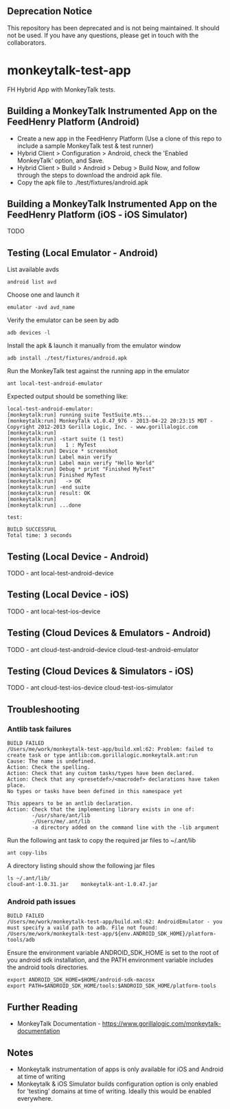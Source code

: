 ## Deprecation Notice
This repository has been deprecated and is not being maintained. It should not be used. If you have any questions, please get in touch with the collaborators.

monkeytalk-test-app
===================

FH Hybrid App with MonkeyTalk tests.

Building a MonkeyTalk Instrumented App on the FeedHenry Platform (Android)
-------

* Create a new app in the FeedHenry Platform (Use a clone of this repo to include a sample MonkeyTalk test & test runner)
* Hybrid Client > Configuration > Android, check the 'Enabled MonkeyTalk' option, and Save.
* Hybrid Client > Build > Android > Debug > Build Now, and follow through the steps to download the android apk file.
* Copy the apk file to ./test/fixtures/android.apk

Building a MonkeyTalk Instrumented App on the FeedHenry Platform (iOS - iOS Simulator)
-------

TODO

Testing (Local Emulator - Android)
-------

List available avds

    android list avd

Choose one and launch it

    emulator -avd avd_name

Verify the emulator can be seen by adb

    adb devices -l

Install the apk & launch it manually from the emulator window

    adb install ./test/fixtures/android.apk

Run the MonkeyTalk test against the running app in the emulator

    ant local-test-android-emulator

Expected output should be something like:

    local-test-android-emulator:
    [monkeytalk:run] running suite TestSuite.mts...
    [monkeytalk:run] MonkeyTalk v1.0.47_976 - 2013-04-22 20:23:15 MDT - Copyright 2012-2013 Gorilla Logic, Inc. - www.gorillalogic.com
    [monkeytalk:run]
    [monkeytalk:run] -start suite (1 test)
    [monkeytalk:run]   1 : MyTest
    [monkeytalk:run] Device * screenshot
    [monkeytalk:run] Label main verify
    [monkeytalk:run] Label main verify "Hello World"
    [monkeytalk:run] Debug * print "Finished MyTest"
    [monkeytalk:run] Finished MyTest
    [monkeytalk:run]   -> OK
    [monkeytalk:run] -end suite
    [monkeytalk:run] result: OK
    [monkeytalk:run]
    [monkeytalk:run] ...done

    test:

    BUILD SUCCESSFUL
    Total time: 3 seconds

Testing (Local Device - Android)
------

TODO - ant local-test-android-device

Testing (Local Device - iOS)
------

TODO - ant local-test-ios-device

Testing (Cloud Devices & Emulators - Android)
------

TODO - ant cloud-test-android-device cloud-test-android-emulator

Testing (Cloud Devices & Simulators - iOS)
------

TODO - ant cloud-test-ios-device cloud-test-ios-simulator

Troubleshooting
----

### Antlib task failures

    BUILD FAILED
    /Users/me/work/monkeytalk-test-app/build.xml:62: Problem: failed to create task or type antlib:com.gorillalogic.monkeytalk.ant:run
    Cause: The name is undefined.
    Action: Check the spelling.
    Action: Check that any custom tasks/types have been declared.
    Action: Check that any <presetdef>/<macrodef> declarations have taken place.
    No types or tasks have been defined in this namespace yet

    This appears to be an antlib declaration.
    Action: Check that the implementing library exists in one of:
            -/usr/share/ant/lib
            -/Users/me/.ant/lib
            -a directory added on the command line with the -lib argument

Run the following ant task to copy the required jar files to ~/.ant/lib

    ant copy-libs

A directory listing should show the following jar files

    ls ~/.ant/lib/
    cloud-ant-1.0.31.jar    monkeytalk-ant-1.0.47.jar

### Android path issues

    BUILD FAILED
    /Users/me/work/monkeytalk-test-app/build.xml:62: AndroidEmulator - you must specify a vaild path to adb. File not found: /Users/me/work/monkeytalk-test-app/${env.ANDROID_SDK_HOME}/platform-tools/adb

Ensure the environment variable ANDROID\_SDK\_HOME is set to the root of you android sdk installation, and the PATH environment variable includes the android tools directories.

    export ANDROID_SDK_HOME=$HOME/android-sdk-macosx
    export PATH=$ANDROID_SDK_HOME/tools:$ANDROID_SDK_HOME/platform-tools

Further Reading
--------------

* MonkeyTalk Documentation - https://www.gorillalogic.com/monkeytalk-documentation

Notes
----
* Monkeytalk instrumentation of apps is only available for iOS and Android at time of writing
* Monkeytalk & iOS Simulator builds configuration option is only enabled for 'testing' domains at time of writing. Ideally this would be enabled everywhere.
